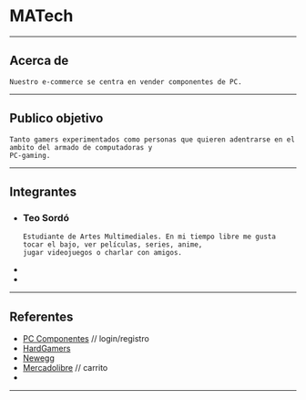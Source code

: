 # MATech
___

## Acerca de
  ~~~
  Nuestro e-commerce se centra en vender componentes de PC.
  ~~~
___

## Publico objetivo
  ~~~
  Tanto gamers experimentados como personas que quieren adentrarse en el ambito del armado de computadoras y
  PC-gaming.
  ~~~
___

## Integrantes
  - ### Teo Sordó
    ~~~
    Estudiante de Artes Multimediales. En mi tiempo libre me gusta tocar el bajo, ver películas, series, anime,
    jugar videojuegos o charlar con amigos.
    ~~~
  - 
  - 
___

## Referentes
  - [PC Componentes](https://www.pccomponentes.com/) // login/registro
  - [HardGamers](https://www.hardgamers.com.ar/)
  - [Newegg](https://www.newegg.com/global/ar-en/)
  - [Mercadolibre](https://www.mercadolibre.com.ar/) // carrito
  -
___
